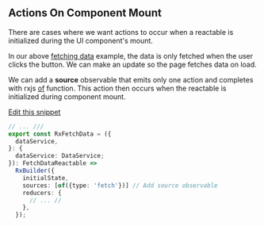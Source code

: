 ## Actions On Component Mount

There are cases where we want actions to occur when a reactable is initialized during the UI component's mount.

In our above [fetching data](#fetching-data) example, the data is only fetched when the user clicks the button. We can make an update so the page fetches data on load.

We can add a **source** observable that emits only one action and completes with rxjs <a href="https://rxjs.dev/api/index/function/of" target="_blank" rel="noreferrer">of</a> function. This action then occurs when the reactable is initialized during component mount.

<a class="mb-3 d-block" href="https://github.com/reactables/reactables/edit/main/docs/src/content/guides/examples/actions-on-initialization.md" target="_blank" rel="noreferrer">
  Edit this snippet <i class="fa fa-edit"></i>
</a>

```typescript
// ... ///
export const RxFetchData = ({
  dataService,
}: {
  dataService: DataService;
}): FetchDataReactable =>
  RxBuilder({
    initialState,
    sources: [of({type: 'fetch'})] // Add source observable
    reducers: {
      // ... //
    },
  });

```